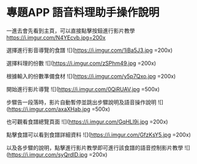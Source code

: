 # 專題APP 語音料理助手操作說明

一進去會先看到主頁，可以直接點擊按鈕進行影片教學
https://i.imgur.com/N4YEcvb.jpg=200x

選擇進行影音導覽的食譜
![](https://i.imgur.com/1iBa5J3.jpg =200x)

選擇料理的份數
![](https://i.imgur.com/zSPhm49.jpg =200x)

根據輸入的份數準備食材
![](https://i.imgur.com/y5p7Qxo.jpg =200x)

開始進行影片導覽 
![](https://i.imgur.com/0QiRUAV.jpg =500x)

步驟告一段落時，影片自動暫停並跳出步驟說明及語音操作說明 
![](https://i.imgur.com/axaXHab.jpg =500x)

也可觀看食譜總覽頁面
![](https://i.imgur.com/GqHLl9i.jpg =200x)

點擊食譜可以看到食譜詳細資料
![](https://i.imgur.com/GfzKsY5.jpg =200x)

以及各步驟的說明，點擊進行影片教學即可進行該食譜的語音控制影片教學
![](https://i.imgur.com/syQrdlD.jpg =200x)


